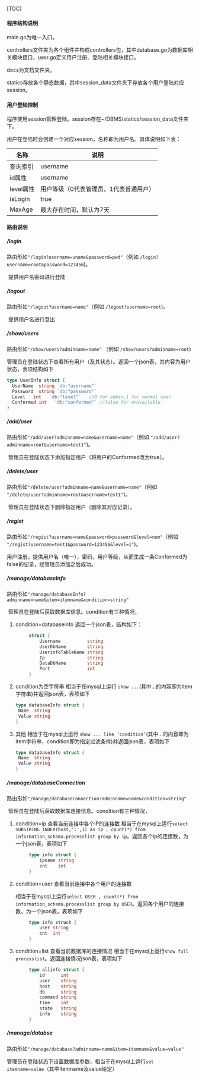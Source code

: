 [TOC]



#### 程序结构说明

main.go为唯一入口。

controllers文件夹为各个组件并构成controllers包，其中database.go为数据库相关模块接口，uesr.go定义用户注册、登陆相关模块接口。

docs为文档文件夹。

statics存放各个静态数据，其中session_data文件夹下存放各个用户登陆对应session。

#### 用户登陆控制

程序使用session管理登陆。session存在~/DBMS/statics/session_data文件夹下。

用户在登陆时会创建一个对应session，名称即为用户名。具体说明如下表：

| 名称      | 说明                                   |
| --------- | -------------------------------------- |
| 查询索引  | username                               |
| id属性    | username                               |
| level属性 | 用户等级（0代表管理员，1代表普通用户） |
| isLogin   | true                                   |
| MaxAge    | 最大存在时间，默认为7天                |

#### 路由说明

##### /login

路由形如`"/login?username=uname&password=pwd"`（例如 `/login?username=root&password=123456`)。

​	提供用户名密码进行登陆

##### /logout

路由形如`"/logout?username=name"`（例如 `/logout?username=root`)。

​	提供用户名进行登出

##### /show/users

路由形如`"/show/users?adminname=name"` （例如 `/show/users?adminname=root`)

​	管理员在登陆状态下查看所有用户（及其状态）。返回一个json表，其内容为用户状态，表项结构如下

```go
type UserInfo struct {
  UserName  string `db:"username"`
  Password  string `db:"password"`
  Level   int   `db:"level"`   //0 for admin,1 for normal user
  Conformed int   `db:"conformed"` //false for unavailable
}
```

##### /add/user

路由形如`"/add/user?adminname=name&username=name"`（例如 `"/add/user?adminname=root&username=test1"`)。

​	管理员在登陆状态下添加指定用户（将用户的Conformed改为true）。

##### /delete/user

路由形如`"/delete/user?adminname=name&username=name"`（例如 `"/delete/user?adminname=root&username=test1"`)。

​	管理员在登陆状态下删除指定用户（删除其对应记录）。

##### /regist

路由形如`"/regist?username=name&password=password&level=num"`（例如 `"/regist?username=test1&password=123456&level=1"`)。

​	用户注册。提供用户名（唯一），密码，用户等级，从而生成一条Conformed为false的记录，经管理员添加之后成功。

##### /manage/databaseInfo

路由形如`"/manage/databaseInfo?adminname=name&item=itemname&condition=string"`

​	管理员在登陆后获取数据库信息。condition有三种情况，

1. condition=databaseinfo
   返回一个json表，结构如下：

   ```go
   		struct {
   			Username          string
   			UserDbName        string
   			UserinfoTableName string
   			Ip                string
   			DataDbName        string
   			Port              int
   		}
   ```

2. condition为空字符串
   相当于在mysql上运行 `show ...`(其中...的内容即为item字符串)并返回json表，表项如下

   ```go
   type databaseInfo struct {
   	Name  string
   	Value string
   }
   ```

3. 其他
   相当于在mysql上运行 `show ... like ‘condition’`(其中...的内容即为item字符串，condition即为指定过滤条件)并返回json表，表项如下

   ```go
   type databaseInfo struct {
   	Name  string
   	Value string
   }
   ```

   

##### /manage/databaseConnection

路由形如`"/manage/databaseConnection?adminname=name&condition=string"`

​	管理员在登陆后获取数据库连接信息。condition有三种情况，

1. condition=ip
   查看当前连接中各个IP的连接数
   相当于在mysql上运行`select SUBSTRING_INDEX(host,':',1) as ip , count(*) from information_schema.processlist group by ip`。返回各个ip的连接数，为一个json表，表项如下

   ```go
   		type info struct {
   			ipname string
   			cnt    int
   		}
   ```

2. condition=user
   查看当前连接中各个用户的连接数

   相当于在mysql上运行`select USER , count(*) from information_schema.processlist group by USER`。返回各个用户的连接数，为一个json表，表项如下

   ```go
   		type info struct {
   			user string
   			cnt  int
   		}
   ```

3. condition=list
   查看当前数据库的连接情况
   相当于在mysql上运行`show full processlist`。返回连接情况json表，表项如下

   ```go
   		type allinfo struct {
   			id      int
   			user    string
   			host    string
   			db      string
   			command string
   			time    int
   			state   string
   			info    string
   		}
   ```

##### /manage/databse

路由形如`"/manage/database?adminname=name&item=itemname&value=value"`

​	管理员在登陆状态下设置数据库参数，相当于在mysql上运行`set itemname=value`（其中itemname及value给定）